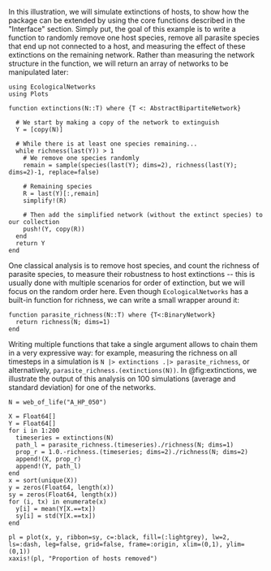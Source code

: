In this illustration, we will simulate extinctions of hosts, to show how the
package can be extended by using the core functions described in the "Interface"
section. Simply put, the goal of this example is to write a function to randomly
remove one host species, remove all parasite species that end up not connected
to a host, and measuring the effect of these extinctions on the remaining
network. Rather than measuring the network structure in the function, we will
return an array of networks to be manipulated later:

```@example ext
using EcologicalNetworks
using Plots
```

```@example ext
function extinctions(N::T) where {T <: AbstractBipartiteNetwork}

  # We start by making a copy of the network to extinguish
  Y = [copy(N)]

  # While there is at least one species remaining...
  while richness(last(Y)) > 1
    # We remove one species randomly
    remain = sample(species(last(Y); dims=2), richness(last(Y); dims=2)-1, replace=false)

    # Remaining species
    R = last(Y)[:,remain]
    simplify!(R)

    # Then add the simplified network (without the extinct species) to our collection
    push!(Y, copy(R))
  end
  return Y
end
```

One classical analysis is to remove host species, and count the richness of
parasite species, to measure their robustness to host extinctions -- this is
usually done with multiple scenarios for order of extinction, but we will focus
on the random order here. Even though `EcologicalNetworks` has a built-in
function for richness, we can write a small wrapper around it:

```@example ext
function parasite_richness(N::T) where {T<:BinaryNetwork}
  return richness(N; dims=1)
end
```

Writing multiple functions that take a single argument allows to chain them in a
very expressive way: for example, measuring the richness on all timesteps in a
simulation is `N |> extinctions .|> parasite_richness`, or alternatively,
`parasite_richness.(extinctions(N))`. In @fig:extinctions, we illustrate the
output of this analysis on 100 simulations (average and standard deviation) for
one of the networks.

```@example ext
N = web_of_life("A_HP_050")

X = Float64[]
Y = Float64[]
for i in 1:200
  timeseries = extinctions(N)
  path_l = parasite_richness.(timeseries)./richness(N; dims=1)
  prop_r = 1.0.-richness.(timeseries; dims=2)./richness(N; dims=2)
  append!(X, prop_r)
  append!(Y, path_l)
end
x = sort(unique(X))
y = zeros(Float64, length(x))
sy = zeros(Float64, length(x))
for (i, tx) in enumerate(x)
  y[i] = mean(Y[X.==tx])
  sy[i] = std(Y[X.==tx])
end

pl = plot(x, y, ribbon=sy, c=:black, fill=(:lightgrey), lw=2, ls=:dash, leg=false, grid=false, frame=:origin, xlim=(0,1), ylim=(0,1))
xaxis!(pl, "Proportion of hosts removed")
```
